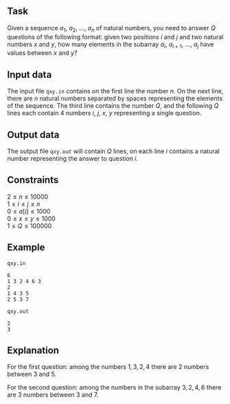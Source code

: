 ## Task

Given a sequence $a_1$, $a_2$, $\dots$, $a_n$ of natural numbers, you need to answer $Q$ questions of the following format: given two positions $i$ and $j$ and two natural numbers $x$ and $y$, how many elements in the subarray $a_i$, $a_{i+1}$, $\dots$, $a_j$ have values between $x$ and $y$?

## Input data

The input file `qxy.in` contains on the first line the number $n$. On the next line, there are $n$ natural numbers separated by spaces representing the elements of the sequence. The third line contains the number $Q$, and the following $Q$ lines each contain 4 numbers $i$, $j$, $x$, $y$ representing a single question.

## Output data

The output file `qxy.out` will contain $Q$ lines, on each line $i$ contains a natural number representing the answer to question $i$.

## Constraints

$2 \leq n \leq 10000$  
$1 \leq i \leq j \leq n$  
$0 \leq a[i] \leq 1000$  
$0 \leq x \leq y \leq 1000$  
$1 \leq Q \leq 100000$  

## Example

`qxy.in`  
```
6  
1 3 2 4 6 3  
2  
1 4 3 5  
2 5 3 7  
```

`qxy.out`  
```
2  
3  
```

## Explanation

For the first question: among the numbers $1, 3, 2, 4$ there are $2$ numbers between $3$ and $5$.

For the second question: among the numbers in the subarray $3, 2, 4, 6$ there are $3$ numbers between $3$ and $7$.